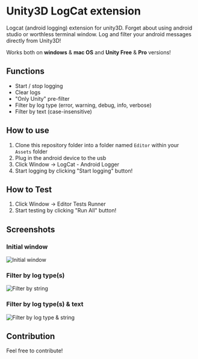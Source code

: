 Unity3D LogCat extension
========================

Logcat (android logging) extension for unity3D. Forget about using android studio or worthless terminal window. 
Log and filter your android messages directly from Unity3D!

Works both on **windows** & **mac OS** and **Unity Free** & **Pro** versions!

Functions
---------------------
- Start / stop logging
- Clear logs
- "Only Unity" pre-filter
- Filter by log type (error, warning, debug, info, verbose)
- Filter by text (case-insensitive)

How to use
---------------------
1. Clone this repository folder into a folder named `Editor` within your `Assets` folder
2. Plug in the android device to the usb
3. Click Window -> LogCat - Android Logger
4. Start logging by clicking "Start logging" button!

How to Test
---------------------
1. Click Window -> Editor Tests Runner
2. Start testing by clicking "Run All" button!

Screenshots
---------------------

### Initial window
![Initial window](/screenshots/InitialWindow.png)

### Filter by log type(s)
![Filter by string](/screenshots/FilterByErrorTypes.png)

### Filter by log type(s) & text
![Filter by log type & string](/screenshots/FilterByErrorTypesAndString.png)

Contribution
---------------------
Feel free to contribute!
